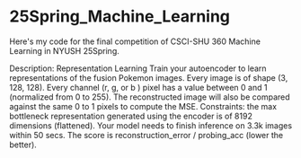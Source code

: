 # 25Spring_Machine_Learning
Here's my code for the final competition of CSCI-SHU 360 Machine Learning in NYUSH 25Spring.

Description: Representation Learning
Train your autoencoder to learn representations of the fusion Pokemon images. Every image is of shape (3, 128, 128). Every channel (r, g, or b ) pixel has a value between 0 and 1 (normalized from 0 to 255). The reconstructed image will also be compared against the same 0 to 1 pixels to compute the MSE. Constraints: the max bottleneck representation generated using the encoder is of 8192 dimensions (flattened). Your model needs to finish inference on 3.3k images within 50 secs. The score is reconstruction_error / probing_acc (lower the better).
